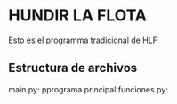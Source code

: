 # HUNDIR LA FLOTA
Esto es el programma tradicional de HLF

## Estructura de archivos
main.py:
pprograma principal
funciones.py:
